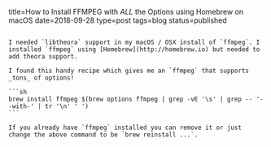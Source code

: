title=How to Install FFMPEG with _ALL_ the Options using Homebrew on macOS
date=2018-09-28
type=post
tags=blog
status=published
~~~~~~

I needed `libtheora` support in my macOS / OSX install of `ffmpeg`. I installed `ffmpeg` using [Homebrew](http://homebrew.io) but needed to add theora support.

I found this handy recipe which gives me an `ffmpeg` that supports _tons_ of options!

```sh
brew install ffmpeg $(brew options ffmpeg | grep -vE '\s' | grep -- '--with-' | tr '\n' ' ')
```

If you already have `ffmpeg` installed you can remove it or just change the above command to be `brew reinstall ...`.
